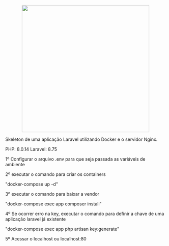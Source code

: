 <p align="center"><a href="https://laravel.com" target="_blank"><img src="https://raw.githubusercontent.com/laravel/art/master/logo-lockup/5%20SVG/2%20CMYK/1%20Full%20Color/laravel-logolockup-cmyk-red.svg" width="400"></a></p>


Skeleton de uma aplicação Laravel utilizando Docker e o servidor Nginx.

PHP: 8.0.14 Laravel: 8.75 

1º Configurar o arquivo .env para que seja passada as variáveis de ambiente 

2º executar o comando para criar os containers

"docker-compose up -d"

3º executar o comando para baixar a vendor

"docker-compose exec app composer install"

4º Se ocorrer erro na key, executar o comando para definir a chave de uma aplicação laravel já existente

"docker-compose exec app php artisan key:generate"

5º Acessar o localhost ou localhost:80
